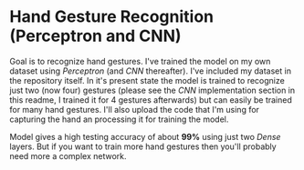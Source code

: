 # Hand Gesture Recognition (Perceptron and CNN)

Goal is to recognize hand gestures. I've trained the model on my own dataset using *Perceptron* (and *CNN* thereafter). I've included my dataset in the repository itself. In it's present state the model is trained to recognize just two (now four) gestures (please see the *CNN* implementation section in this readme, I trained it for 4 gestures afterwards) but can easily be trained for many hand gestures.
I'll also upload the code that I'm using for capturing the hand an processing it for training the model.

Model gives a high testing accuracy of about **99%** using just two *Dense* layers. But if you want to train more hand gestures then you'll probably need more a complex network.

